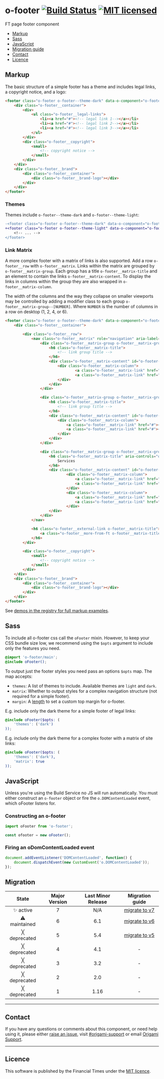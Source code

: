 # o-footer [![Build Status](https://circleci.com/gh/Financial-Times/o-footer.png?style=shield&circle-token=e3626fa5fcb3e2f16bbf587ee697d441b93a6aa2)](https://circleci.com/gh/Financial-Times/o-footer) [![MIT licensed](https://img.shields.io/badge/license-MIT-blue.svg)](#licence)

FT page footer component

- [Markup](#markup)
- [Sass](#sass)
- [JavaScript](#javascript)
- [Migration guide](#migration)
- [Contact](#contact)
- [Licence](#licence)


## Markup

The basic structure of a simple footer has a theme and includes legal links, a copyright notice, and a logo:

```html
<footer class="o-footer o-footer--theme-dark" data-o-component="o-footer" data-o-footer--no-js="">
	<div class="o-footer__container">
		<div>
			<ul class="o-footer__legal-links">
				<li><a href="#"><!-- legal link 1--></a></li>
				<li><a href="#"><!-- legal link 2--></a></li>
				<li><a href="#"><!-- legal link 3--></a></li>
			</ul>
		</div>
		<div class="o-footer__copyright">
			<small>
				<!-- copyright notice -->
			</small>
		</div>
	</div>
	<div class="o-footer__brand">
		<div class="o-footer__container">
			<div class="o-footer__brand-logo"></div>
		</div>
	</div>
</footer>
```

### Themes

Themes include `o-footer--theme-dark` and `o-footer--theme-light`:

```diff
-<footer class="o-footer o-footer--theme-dark" data-o-component="o-footer" data-o-footer--no-js="">
+<footer class="o-footer o-footer--theme-light" data-o-component="o-footer" data-o-footer--no-js="">
	<!-- ... -->
</footer>
```

### Link Matrix

A more complex footer with a matrix of links is also supported. Add a row `o-footer__row` with `o-footer__matrix`. Links within the matrix are grouped by `o-footer__matrix-group`. Each group has a title `o-footer__matrix-title` and an element to contain the links `o-footer__matrix-content`. To display the links in columns within the group they are also wrapped in `o-footer__matrix-column`.

The width of the columns and the way they collapse on smaller viewports may be controlled by adding a modifier class to each group `o-footer__matrix-group--[NUMBER]`. Where `NUMBER` is the number of columns in a row on desktop (1, 2, 4, or 6).

```html
<footer class="o-footer o-footer--theme-dark" data-o-component="o-footer" data-o-footer--no-js="">
	<div class="o-footer__container">

		<div class="o-footer__row">
			<nav class="o-footer__matrix" role="navigation" aria-label="Useful links">
				<div class="o-footer__matrix-group o-footer__matrix-group--1">
					<h6 class="o-footer__matrix-title">
						<!-- link group title -->
					</h6>
					<div class="o-footer__matrix-content" id="o-footer-section-0">
						<div class="o-footer__matrix-column">
								<a class="o-footer__matrix-link" href="#"><!-- link 1 --></a>
								<a class="o-footer__matrix-link" href="#"><!-- link 2 --></a>
						</div>
					</div>
				</div>

				<div class="o-footer__matrix-group o-footer__matrix-group--1">
					<h6 class="o-footer__matrix-title">
						<!-- link group title -->
					</h6>
					<div class="o-footer__matrix-content" id="o-footer-section-1">
						<div class="o-footer__matrix-column">
							<a class="o-footer__matrix-link" href="#"><!-- link 1 --></a>
							<a class="o-footer__matrix-link" href="#"><!-- link 2 --></a>
						</div>
					</div>
				</div>

				<div class="o-footer__matrix-group o-footer__matrix-group--2">
					<h6 class="o-footer__matrix-title" aria-controls="o-footer-section-2">
						Services
					</h6>
					<div class="o-footer__matrix-content" id="o-footer-section-2">
							<div class="o-footer__matrix-column">
								<a class="o-footer__matrix-link" href="#"><!-- link 1 --></a>
								<a class="o-footer__matrix-link" href="#"><!-- link 2 --></a>
							</div>
							<div class="o-footer__matrix-column">
								<a class="o-footer__matrix-link" href="#"><!-- link 3 --></a>
								<a class="o-footer__matrix-link" href="#"><!-- link 4 --></a>
							</div>
					</div>
				</div>
			</nav>

			<h6 class="o-footer__external-link o-footer__matrix-title">
				<a class="o-footer__more-from-ft o-footer__matrix-title" href="#"><!-- link --></a>
			</h6>
		</div>

		<div class="o-footer__copyright">
			<small>
				<!-- copyright notice -->
			</small>
		</div>
	</div>
	<div class="o-footer__brand">
		<div class="o-footer__container">
			<div class="o-footer__brand-logo"></div>
		</div>
	</div>
</footer>
```

See [demos in the registry for full markup examples](https://registry.origami.ft.com/components/o-footer).

## Sass

To include all o-footer css call the `oFooter` mixin. However, to keep your CSS bundle size low, we recommend using the `$opts` argument to include only the features you need.

```scss
@import 'o-footer/main';
@include oFooter();
```

To output just the footer styles you need pass an options `$opts` map. The map accepts:

- `themes`: A list of themes to include. Available themes are `light` and `dark`.
- `matrix`: Whether to output styles for a complex navigation structure (not required for a simple footer).
- `margin`: A [length](https://developer.mozilla.org/en-US/docs/Web/CSS/length) to set a custom top margin for o-footer.

E.g. include only the dark theme for a simple footer of legal links:
```scss
@include oFooter($opts: (
	'themes': ('dark')
));
```

E.g. include only the dark theme for a complex footer with a matrix of site links:
```scss
@include oFooter($opts: (
	'themes': ('dark'),
	'matrix': true
));
```

## JavaScript

Unless you're using the Build Service no JS will run automatically.
You must either construct an `o-footer` object or fire the `o.DOMContentLoaded` event, which oFooter listens for.

### Constructing an o-footer

```js
import oFooter from 'o-footer';

const ofooter = new oFooter();
```

### Firing an oDomContentLoaded event

```js
document.addEventListener('DOMContentLoaded', function() {
	document.dispatchEvent(new CustomEvent('o.DOMContentLoaded'));
});
```

## Migration

State | Major Version | Last Minor Release | Migration guide |
:---: | :---: | :---: | :---:
✨ active | 7 | N/A | [migrate to v7](MIGRATION.md#migrating-from-v6-to-v7) |
⚠ maintained | 6 | 6.1 | [migrate to v6](MIGRATION.md#migrating-from-v5-to-v6) |
╳ deprecated | 5 | 5.4 | [migrate to v5](MIGRATION.md#migrating-from-v4-to-v5) |
╳ deprecated | 4 | 4.1 | - |
╳ deprecated | 3 | 3.2 | - |
╳ deprecated | 2 | 2.0 | - |
╳ deprecated | 1 | 1.16 | - |


---

## Contact

If you have any questions or comments about this component, or need help using it, please either [raise an issue](https://github.com/Financial-Times/o-footer/issues), visit [#origami-support](https://financialtimes.slack.com/messages/origami-support/) or email [Origami Support](mailto:origami-support@ft.com).

---

## Licence

This software is published by the Financial Times under the [MIT licence](http://opensource.org/licenses/MIT).

